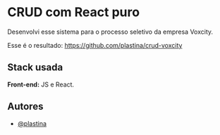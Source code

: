 
# CRUD com React puro

Desenvolvi esse sistema para o processo seletivo da empresa Voxcity.

Esse é o resultado: https://github.com/plastina/crud-voxcity


## Stack usada

**Front-end:** JS e React.

## Autores

- [@plastina](https://github.com/plastina/)